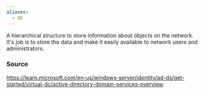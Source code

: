 ```yaml
---
aliases:
  - AD
---
```

A hierarchical structure to store information about objects on the network. It's job is to store the data and make it easily available to network users and administrators.
### Source
https://learn.microsoft.com/en-us/windows-server/identity/ad-ds/get-started/virtual-dc/active-directory-domain-services-overview